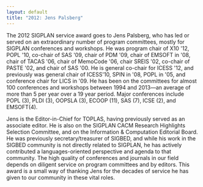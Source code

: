 ```yaml
---
layout: default
title: "2012: Jens Palsberg"
---
```

The 2012 SIGPLAN service award goes to Jens Palsberg, who has led or served on an extraordinary number of program committees, mostly for SIGPLAN conferences and workshops.  He was program chair of X10 '12, POPL '10, co-chair of SAS '09, chair of PDM '09, chair of EMSOFT in '08, chair of TACAS '06, chair of MemoCode '06, chair SREIS '02, co-chair of PASTE '02, and chair of SAS '00.  He is general co-chair for ICESS '12, and previously was general chair of ICESS'10, SPIN in '08, POPL in '05, and conference chair for LICS in '09. He has been on the committees for almost 100 conferences and workshops between 1994 and 2013&#8212;an average of more than 5 per year over a 19 year period.  Major conferences include  POPL (3), PLDI (3), OOPSLA (3), ECOOP (11), SAS (7), ICSE (2), and EMSOFT(4).
<!--break-->
Jens is the Editor-in-Chief for TOPLAS, having previously served as an associate editor.  He is also on the SIGPLAN CACM Research Highlights Selection Committee, and on the Information & Computation Editorial Board. He was previously secretary/treasurer of SIGBED, and while his work in the SIGBED community is not directly related to SIGPLAN, he has actively contributed a languages-oriented perspective and agenda to that community.
The high quality of conferences and journals in our field depends on diligent service on program committees and by editors.   This award is a small way of thanking Jens for the decades of service he has given to our community in these vital roles.
